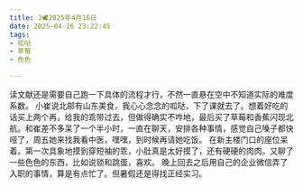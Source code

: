 ```yaml
---
title: J🕊️2025年4月16日
date: 2025-04-16 23:22:45
tags:
- 呱哒
- 草莓
- 色色

---
```

读文献还是需要自己跑一下具体的流程才行，不然一直悬在空中不知道实际的难度系数。
小崔说北邮有山东美食，我心心念念的呱哒，下了课就去了。想着好吃的话买上两个再，给我的乖带过去，但做得确实不咋地，最后买了草莓和香蕉闪现北航。和崔差不多呆了一个半小时，一直在聊天，安排各种事情，感觉自己嗓子都快哑了，周五她来找我看中医，嘿嘿，到时候再请她吃饭。
在新主楼门口的座位呆着。第一次具象地摸到穿短袖的乖，小肚真是太好摸了，还有硬硬的肉肉。又聊了一些色色的东西，比如说锁和跳蛋，喜欢。
晚上回去之后用自己的企业微信弄了入职的事情，算是有点忙了。但暑假还是得找正经实习。
